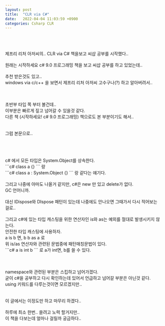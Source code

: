 ```yaml
---
layout: post
title:  "CLR via C#"
date:   2022-04-04 11:03:59 +0900
categories: Csharp CLR
---
```


<br>
<br>
<br>
제프리 리처 아저씨의.. CLR via C# 책을보고 씨샵 공부를 시작했다..<br>
<br>
원래는 시작하세요 c# 9.0 프로그래밍 책을 보고 씨샵 공부를 하고 있었는데..<br>
<br>
추천 받은것도 있고..<br>
windows via c/c++ 을 보면서 제프리 리처 아저씨 고수구나(?) 하고 알아버려서..<br>
<br>
<br>
<br>
초반부 타입 쪽 부터 볼건데..<br>
이부분은 빠르게 짚고 넘어갈 수 있을것 같다. <br>
다른 책 (시작하세요! c# 9.0 프로그래밍) 책으로도 본 부분이기도 해서..<br>
<br>
<br>
그럼 본문으로..<br>
<br>
<br>
<br>
<br>
c# 에서 모든 타입은 System.Object를 상속한다. <br>
```c#
class a {} 
```
랑 <br>
```c#
class a : System.Object {}
```
랑 같다는 얘기다.<br>
<br>
그리고 나중에 아마도 나올거 같지만, c#은 new 만 있고 delete가 없다. <br>
GC 언어니까. <br>
<br>
대신 IDispose와 DIspose 패턴이 있는데 나중에도 안나오면 그때가서 다시 적어보는걸로..<br>
<br>
그리고 c#에 있는 타입 캐스팅을 위한 연산자인 is와 as는 예외를 절대로 발생시키지 않는다.<br>
안전한 타입 캐스팅에 사용하자.<br>
a is b 면, b b as a 로 <br>
위 is/as 연산자와 관련된 문법중에 패턴매칭문법이 있다.<br>
```c#
a is int b
```
로 a가 int면, b를 쓸 수 있다. <br>
<br>
<br>
<br>
namespace와 관련된 부분은 스킵하고 넘어가겠다. <br>
굳이 c#을 공부하고 다시 확인하는데 있어서 언급하고 넘어갈 부분은 아닌것 같다. <br>
using 키워드를 다루는것이면 모르겠지만.. <br>
<br>
<br>
이 글에서는 이정도만 하고 마무리 하겠다..<br>
<br>
하루에 최소 한번.. 쓸려고 노력 할거지만..<br>
이 책을 다보는데 얼마나 걸릴까 궁금하다.. <br>
<br>
